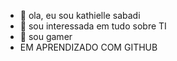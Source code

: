 - 👋 ola, eu sou kathielle sabadi
- 👀 sou interessada em tudo sobre TI
- 🌱 sou gamer
-  EM APRENDIZADO COM GITHUB
